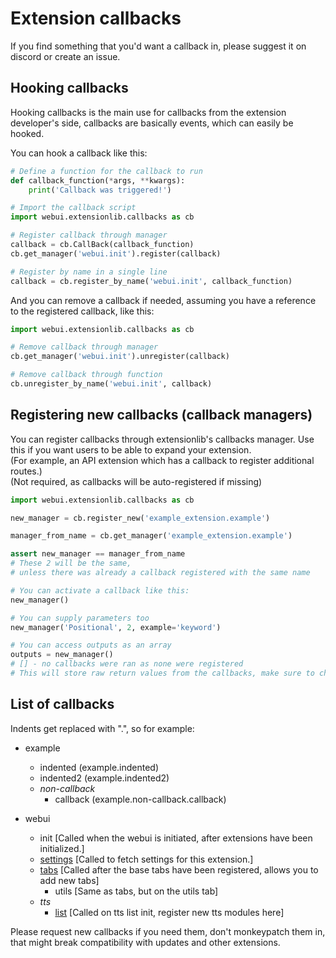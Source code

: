 # Extension callbacks
If you find something that you'd want a callback in, please suggest it on discord or create an issue.

## Hooking callbacks
Hooking callbacks is the main use for callbacks from the extension developer's side, callbacks are basically events,
which can easily be hooked.

You can hook a callback like this:
```python
# Define a function for the callback to run
def callback_function(*args, **kwargs):
    print('Callback was triggered!')

# Import the callback script
import webui.extensionlib.callbacks as cb

# Register callback through manager
callback = cb.CallBack(callback_function)
cb.get_manager('webui.init').register(callback)

# Register by name in a single line
callback = cb.register_by_name('webui.init', callback_function)
```

And you can remove a callback if needed, assuming you have a reference to the registered callback, like this:
```python
import webui.extensionlib.callbacks as cb

# Remove callback through manager
cb.get_manager('webui.init').unregister(callback)

# Remove callback through function
cb.unregister_by_name('webui.init', callback)
```

## Registering new callbacks (callback managers)
You can register callbacks through extensionlib's callbacks manager. Use this if you want users to be able to expand
your extension.  
(For example, an API extension which has a callback to register additional routes.)  
(Not required, as callbacks will be auto-registered if missing)

```python
import webui.extensionlib.callbacks as cb

new_manager = cb.register_new('example_extension.example')

manager_from_name = cb.get_manager('example_extension.example')

assert new_manager == manager_from_name
# These 2 will be the same,
# unless there was already a callback registered with the same name

# You can activate a callback like this:
new_manager()

# You can supply parameters too
new_manager('Positional', 2, example='keyword')

# You can access outputs as an array
outputs = new_manager()
# [] - no callbacks were ran as none were registered
# This will store raw return values from the callbacks, make sure to check them.
```

## List of callbacks
Indents get replaced with ".", so for example:
* example
  * indented (example.indented)
  * indented2 (example.indented2)
  * *non-callback*
    * callback (example.non-callback.callback)

* webui
  * init [Called when the webui is initiated, after extensions have been initialized.]
  * [settings](callbacks/webui/settings.md) [Called to fetch settings for this extension.]
  * [tabs](your_first_extension.md) [Called after the base tabs have been registered, allows you to add new tabs]
    * utils [Same as tabs, but on the utils tab]
  * *tts*
    * [list](callbacks/webui/tts/list.md) [Called on tts list init, register new tts modules here]

Please request new callbacks if you need them, don't monkeypatch them in, that might break compatibility with updates and other extensions.
